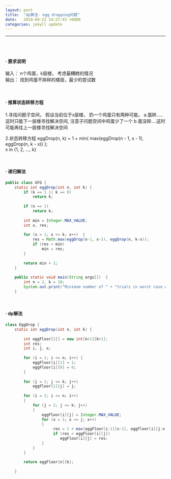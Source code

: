 ```yaml
---
layout: post
title:  "dp算法- egg dropping问题"
date:   2019-04-21 14:27:43 +0800
categories: jekyll update
---
```



---

<br/>
<br/>

#### · 要求说明

  输入： n个鸡蛋，k层楼， 考虑最糟糕的情况   
  输出： 找到鸡蛋不摔碎的楼层，最少的尝试数


<br/>

#### · 推算状态转移方程

 1.寻找问题子空间， 假设当前位于x层楼， 扔一个鸡蛋只有两种可能，
    a.蛋碎.....这时只能下一层楼寻找解决空间, 注意子问题空间中鸡蛋少了一个
    b.蛋没碎....这时可能再往上一层楼寻找解决空间

 2.状态转移方程
   eggDrop(n, k) = 1 + min{  max(eggDrop(n - 1,  x - 1),    eggDrop(n,  k - x)) };   
   x in {1, 2, ..., k} 
  
<br/>

#### · 递归解法

```java
public class GFG {  
    static int eggDrop(int n, int k) {  
        if (k == 1 || k == 0)  
            return k;  
      
        if (n == 1)  
            return k;  
      
        int min = Integer.MAX_VALUE;  
        int x, res;  
     
        for (x = 1; x <= k; x++)  {  
            res = Math.max(eggDrop(n-1, x-1), eggDrop(n, k-x));  
            if (res < min)  
                min = res;  
        }  
      
        return min + 1;  
    }  
      
    public static void main(String args[])  {  
        int n = 2, k = 10;  
        System.out.print("Minimum number of " + "trials in worst case with " + n + " eggs and " + k   + " floors is " + eggDrop(n, k));  
    } 

```

<br>

#### · dp解法

```java
class EggDrop { 
    static int eggDrop(int n, int k) { 
      
        int eggFloor[][] = new int[n+1][k+1]; 
        int res; 
        int i, j, x; 
           
        for (i = 1; i <= n; i++) { 
            eggFloor[i][1] = 1; 
            eggFloor[i][0] = 0; 
        } 
          
        for (j = 1; j <= k; j++) 
            eggFloor[1][j] = j; 
            
        for (i = 2; i <= n; i++) 
        { 
            for (j = 2; j <= k; j++) 
            { 
                eggFloor[i][j] = Integer.MAX_VALUE; 
                for (x = 1; x <= j; x++) 
                { 
                     res = 1 + max(eggFloor[i-1][x-1], eggFloor[i][j-x]); 
                     if (res < eggFloor[i][j]) 
                        eggFloor[i][j] = res; 
                } 
            } 
        } 
           
        return eggFloor[n][k]; 
  
    } 
```

[jekyll-docs]: https://jekyllrb.com/docs/home
[jekyll-gh]:   https://github.com/jekyll/jekyll
[jekyll-talk]: https://talk.jekyllrb.com/
